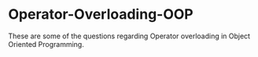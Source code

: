 # Operator-Overloading-OOP
These are some of the questions regarding Operator overloading in Object Oriented Programming.
